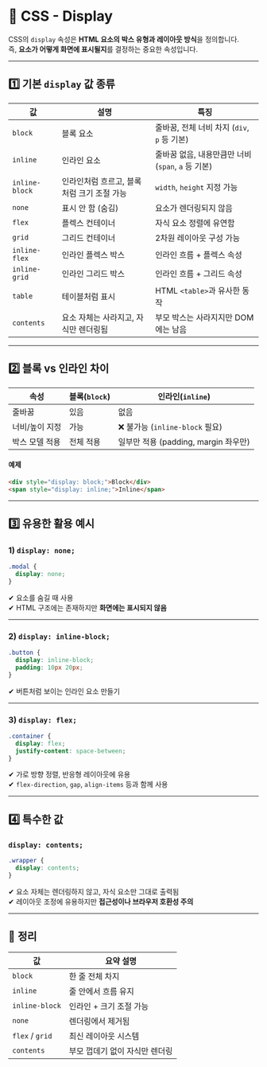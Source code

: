 # 📐 CSS - Display

CSS의 `display` 속성은 **HTML 요소의 박스 유형과 레이아웃 방식**을 정의합니다.  
즉, **요소가 어떻게 화면에 표시될지**를 결정하는 중요한 속성입니다.

---

## 1️⃣ 기본 `display` 값 종류

| 값 | 설명 | 특징 |
|-----|------|------|
| `block` | 블록 요소 | 줄바꿈, 전체 너비 차지 (`div`, `p` 등 기본) |
| `inline` | 인라인 요소 | 줄바꿈 없음, 내용만큼만 너비 (`span`, `a` 등 기본) |
| `inline-block` | 인라인처럼 흐르고, 블록처럼 크기 조절 가능 | `width`, `height` 지정 가능 |
| `none` | 표시 안 함 (숨김) | 요소가 렌더링되지 않음 |
| `flex` | 플렉스 컨테이너 | 자식 요소 정렬에 유연함 |
| `grid` | 그리드 컨테이너 | 2차원 레이아웃 구성 가능 |
| `inline-flex` | 인라인 플렉스 박스 | 인라인 흐름 + 플렉스 속성 |
| `inline-grid` | 인라인 그리드 박스 | 인라인 흐름 + 그리드 속성 |
| `table` | 테이블처럼 표시 | HTML `<table>`과 유사한 동작 |
| `contents` | 요소 자체는 사라지고, 자식만 렌더링됨 | 부모 박스는 사라지지만 DOM에는 남음 |

---

## 2️⃣ 블록 vs 인라인 차이

| 속성 | 블록(`block`) | 인라인(`inline`) |
|------|----------------|------------------|
| 줄바꿈 | 있음 | 없음 |
| 너비/높이 지정 | 가능 | ❌ 불가능 (`inline-block` 필요) |
| 박스 모델 적용 | 전체 적용 | 일부만 적용 (padding, margin 좌우만) |

#### 예제
```html
<div style="display: block;">Block</div>
<span style="display: inline;">Inline</span>
```

---

## 3️⃣ 유용한 활용 예시

### 1) `display: none;`

```css
.modal {
  display: none;
}
```

✔ 요소를 숨길 때 사용    
✔ HTML 구조에는 존재하지만 **화면에는 표시되지 않음**  

---

### 2) `display: inline-block;`

```css
.button {
  display: inline-block;
  padding: 10px 20px;
}
```

✔ 버튼처럼 보이는 인라인 요소 만들기  

---

### 3) `display: flex;`

```css
.container {
  display: flex;
  justify-content: space-between;
}
```

✔ 가로 방향 정렬, 반응형 레이아웃에 유용  
✔ `flex-direction`, `gap`, `align-items` 등과 함께 사용  

---

## 4️⃣ 특수한 값

### `display: contents;`

```css
.wrapper {
  display: contents;
}
```

✔ 요소 자체는 렌더링하지 않고, 자식 요소만 그대로 출력됨  
✔ 레이아웃 조정에 유용하지만 **접근성이나 브라우저 호환성 주의**  

---

## 🎯 정리

| 값 | 요약 설명 |
|----|-----------|
| `block` | 한 줄 전체 차지 |
| `inline` | 줄 안에서 흐름 유지 |
| `inline-block` | 인라인 + 크기 조절 가능 |
| `none` | 렌더링에서 제거됨 |
| `flex` / `grid` | 최신 레이아웃 시스템 |
| `contents` | 부모 껍데기 없이 자식만 렌더링 |
